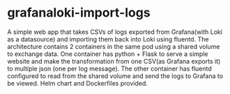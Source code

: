 # grafanaloki-import-logs
A simple web app that takes CSVs of logs exported from Grafana(with Loki as a datasource) and importing them back into Loki using fluentd.
The architecture contains 2 containers in the same pod using a shared volume to exchange data. One container has python + Flask to serve a simple website and make the transformation from one CSV(as Grafana exports it) to multiple json (one per log message). The other container has fluentd configured to read from the shared volume and send the logs to Grafana to be viewed.
Helm chart and Dockerfiles provided.
